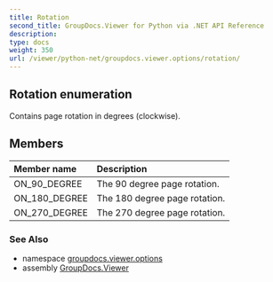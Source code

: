```yaml
---
title: Rotation
second_title: GroupDocs.Viewer for Python via .NET API Reference
description: 
type: docs
weight: 350
url: /viewer/python-net/groupdocs.viewer.options/rotation/
---
```


## Rotation enumeration

Contains page rotation in degrees (clockwise).

## Members
| Member name | Description |
| :- | :- |
|ON_90_DEGREE|The 90 degree page rotation.|
|ON_180_DEGREE|The 180 degree page rotation.|
|ON_270_DEGREE|The 270 degree page rotation.|

### See Also

* namespace [groupdocs.viewer.options](/viewer/python-net/groupdocs.viewer.options/)
* assembly [GroupDocs.Viewer](/viewer/python-net/)

